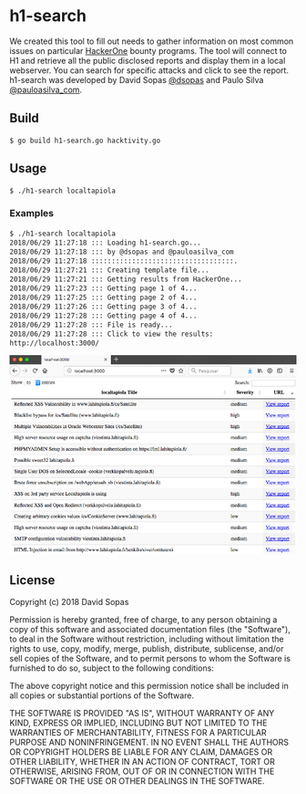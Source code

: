 h1-search
===========

We created this tool to fill out needs to gather information on most common
issues on particular [HackerOne][3] bounty programs. The tool will connect to H1
and retrieve all the public disclosed reports and display them in a local webserver. 
You can search for specific attacks and click to see the report. 
h1-search was developed by David Sopas [@dsopas][1] and Paulo Silva [@pauloasilva_com][2].

## Build

```
$ go build h1-search.go hacktivity.go
```

## Usage

```
$ ./h1-search localtapiola
```

### Examples

```shell
$ ./h1-search localtapiola
2018/06/29 11:27:18 ::: Loading h1-search.go...
2018/06/29 11:27:18 ::: by @dsopas and @pauloasilva_com
2018/06/29 11:27:18 :::::::::::::::::::::::::::::::::::.
2018/06/29 11:27:21 ::: Creating template file...
2018/06/29 11:27:21 ::: Getting results from HackerOne...
2018/06/29 11:27:23 ::: Getting page 1 of 4...
2018/06/29 11:27:25 ::: Getting page 2 of 4...
2018/06/29 11:27:26 ::: Getting page 3 of 4...
2018/06/29 11:27:28 ::: Getting page 4 of 4...
2018/06/29 11:27:28 ::: File is ready...
2018/06/29 11:27:28 ::: Click to view the results: http://localhost:3000/
```

![h1-search screenshot](screenshot_demo.png)

## License

Copyright (c) 2018 David Sopas

Permission is hereby granted, free of charge, to any person obtaining a copy
of this software and associated documentation files (the "Software"), to deal
in the Software without restriction, including without limitation the rights
to use, copy, modify, merge, publish, distribute, sublicense, and/or sell
copies of the Software, and to permit persons to whom the Software is
furnished to do so, subject to the following conditions:

The above copyright notice and this permission notice shall be included in
all copies or substantial portions of the Software.

THE SOFTWARE IS PROVIDED "AS IS", WITHOUT WARRANTY OF ANY KIND, EXPRESS OR
IMPLIED, INCLUDING BUT NOT LIMITED TO THE WARRANTIES OF MERCHANTABILITY,
FITNESS FOR A PARTICULAR PURPOSE AND NONINFRINGEMENT.  IN NO EVENT SHALL THE
AUTHORS OR COPYRIGHT HOLDERS BE LIABLE FOR ANY CLAIM, DAMAGES OR OTHER
LIABILITY, WHETHER IN AN ACTION OF CONTRACT, TORT OR OTHERWISE, ARISING FROM,
OUT OF OR IN CONNECTION WITH THE SOFTWARE OR THE USE OR OTHER DEALINGS IN
THE SOFTWARE.

[1]: https://www.twitter.com/dsopas
[2]: https://www.twitter.com/pauloasilva_com
[3]: https://www.hackerone.com
